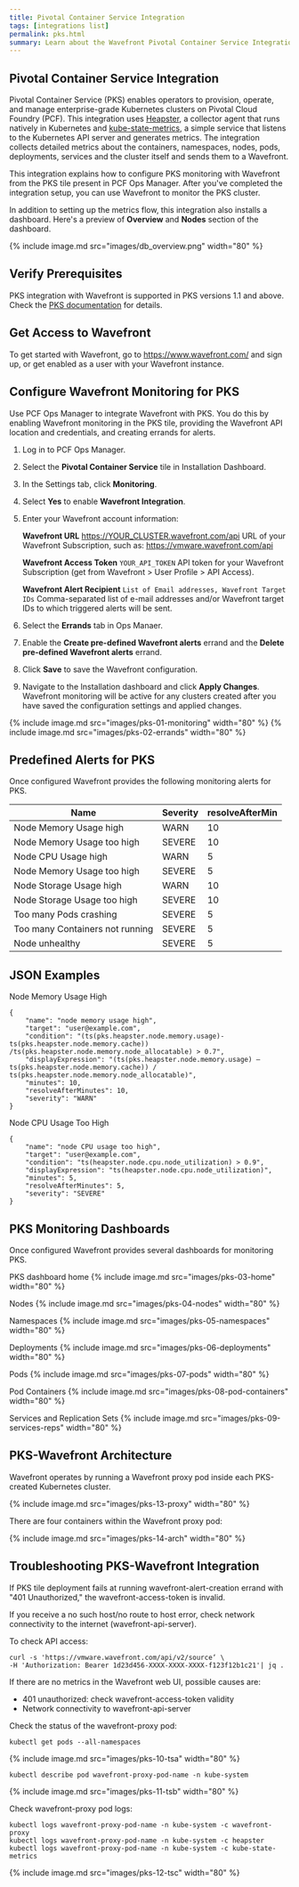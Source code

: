 ```yaml
---
title: Pivotal Container Service Integration
tags: [integrations list]
permalink: pks.html
summary: Learn about the Wavefront Pivotal Container Service Integration.
---
```

## Pivotal Container Service Integration

Pivotal Container Service (PKS) enables operators to provision, operate, and manage enterprise-grade Kubernetes clusters on Pivotal Cloud Foundry (PCF). This integration uses [Heapster](https://github.com/kubernetes/heapster), a collector agent that runs natively in Kubernetes and [kube-state-metrics](https://github.com/kubernetes/kube-state-metrics), a simple service that listens to the Kubernetes API server and generates metrics. The integration collects detailed metrics about the containers, namespaces, nodes, pods, deployments, services and the cluster itself and sends them to a Wavefront.

This integration explains how to configure PKS monitoring with Wavefront from the PKS tile present in PCF Ops Manager. After you've completed the integration setup, you can use Wavefront to monitor the PKS cluster.

In addition to setting up the metrics flow, this integration also installs a dashboard. Here's a preview of **Overview** and **Nodes** section of the dashboard.

{% include image.md src="images/db_overview.png" width="80" %}

## Verify Prerequisites 

PKS integration with Wavefront is supported in PKS versions 1.1 and above. Check the [PKS documentation](https://docs.vmware.com/en/VMware-Pivotal-Container-Service/index.html) for details.

## Get Access to Wavefront

To get started with Wavefront, go to https://www.wavefront.com/ and sign up, or get enabled as a user with your Wavefront instance.

## Configure Wavefront Monitoring for PKS

Use PCF Ops Manager to integrate Wavefront with PKS. You do this by enabling Wavefront monitoring in the PKS tile, providing the Wavefront API location and credentials, and creating errands for alerts. 

1. Log in to PCF Ops Manager.
2. Select the **Pivotal Container Service** tile in Installation Dashboard.
3. In the Settings tab, click **Monitoring**.
4. Select **Yes** to enable **Wavefront Integration**.
5. Enter your Wavefront account information:
   
   **Wavefront URL**				https://YOUR_CLUSTER.wavefront.com/api
   URL of your Wavefront Subscription, such as: https://vmware.wavefront.com/api
   
   **Wavefront Access Token**		`YOUR_API_TOKEN`
   API token for your Wavefront Subscription (get from Wavefront > User Profile > API Access).
   
   **Wavefront Alert Recipient**	`List of Email addresses, Wavefront Target IDs`
   Comma-separated list of e-mail addresses and/or Wavefront target IDs to which triggered alerts will be sent. 

6. Select the **Errands** tab in Ops Manaer.
7. Enable the **Create pre-defined Wavefront alerts** errand and the **Delete pre-defined Wavefront alerts** errand. 
8. Click **Save** to save the Wavefront configuration.
9. Navigate to the Installation dashboard and click **Apply Changes**. 
Wavefront monitoring will be active for any clusters created after you have saved the configuration settings and applied changes. 

{% include image.md src="images/pks-01-monitoring" width="80" %}
{% include image.md src="images/pks-02-errands" width="80" %}

## Predefined Alerts for PKS

Once configured Wavefront provides the following monitoring alerts for PKS.

**Name** | **Severity** | **resolveAfterMin**
---------|--------------|--------------------
Node Memory Usage high | WARN | 10
Node Memory Usage too high | SEVERE | 10
Node CPU Usage high | WARN | 5
Node Memory Usage too high | SEVERE | 5
Node Storage Usage high | WARN | 10
Node Storage Usage too high | SEVERE | 10
Too many Pods crashing | SEVERE | 5
Too many Containers not running | SEVERE | 5
Node unhealthy | SEVERE | 5

## JSON Examples

Node Memory Usage High

```
{
	"name": "node memory usage high",
	"target": "user@example.com",
	"condition": "(ts(pks.heapster.node.memory.usage)-ts(pks.heapster.node.memory.cache)) /ts(pks.heapster.node.memory.node_allocatable) > 0.7",
	"displayExpression": "(ts(pks.heapster.node.memory.usage) – ts(pks.heapster.node.memory.cache)) / ts(pks.heapster.node.memory.node_allocatable)",
	"minutes": 10,
	"resolveAfterMinutes": 10,
	"severity": "WARN"
}
```

Node CPU Usage Too High

```
{
	"name": "node CPU usage too high",
	"target": "user@example.com",
	"condition": "ts(heapster.node.cpu.node_utilization) > 0.9",
	"displayExpression": "ts(heapster.node.cpu.node_utilization)",
	"minutes": 5,
	"resolveAfterMinutes": 5,
	"severity": "SEVERE"  
}
```

## PKS Monitoring Dashboards

Once configured Wavefront provides several dashboards for monitoring PKS.

PKS dashboard home
{% include image.md src="images/pks-03-home" width="80" %}

Nodes
{% include image.md src="images/pks-04-nodes" width="80" %}

Namespaces
{% include image.md src="images/pks-05-namespaces" width="80" %}

Deployments
{% include image.md src="images/pks-06-deployments" width="80" %}

Pods
{% include image.md src="images/pks-07-pods" width="80" %}

Pod Containers
{% include image.md src="images/pks-08-pod-containers" width="80" %}

Services and Replication Sets
{% include image.md src="images/pks-09-services-reps" width="80" %}

## PKS-Wavefront Architecture

Wavefront operates by running a Wavefront proxy pod inside each PKS-created Kubernetes cluster.

{% include image.md src="images/pks-13-proxy" width="80" %}

There are four containers within the Wavefront proxy pod:

{% include image.md src="images/pks-14-arch" width="80" %}

## Troubleshooting PKS-Wavefront Integration

If PKS tile deployment fails at running wavefront-alert-creation errand with "401 Unauthorized," the wavefront-access-token is invalid.

If you receive a no such host/no route to host error, check network connectivity to the internet (wavefront-api-server).

To check API access:

```
curl -s 'https://vmware.wavefront.com/api/v2/source‘ \
-H 'Authorization: Bearer 1d23d456-XXXX-XXXX-XXXX-f123f12b1c21'| jq .
```

If there are no metrics in the Wavefront web UI, possible causes are:
- 401 unauthorized: check wavefront-access-token validity
- Network connectivity to wavefront-api-server 

Check the status of the wavefront-proxy pod:

```
kubectl get pods --all-namespaces
```

{% include image.md src="images/pks-10-tsa" width="80" %}


```
kubectl describe pod wavefront-proxy-pod-name -n kube-system
```

{% include image.md src="images/pks-11-tsb" width="80" %}

Check wavefront-proxy pod logs:

```
kubectl logs wavefront-proxy-pod-name -n kube-system -c wavefront-proxy
kubectl logs wavefront-proxy-pod-name -n kube-system -c heapster
kubectl logs wavefront-proxy-pod-name -n kube-system -c kube-state-metrics
```

{% include image.md src="images/pks-12-tsc" width="80" %}

